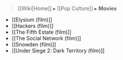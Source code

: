 > [[Wiki|Home]] ▸ [[Pop Culture]] ▸ **Movies**

* [[Elysium (film)]]
* [[Hackers (film)]]
* [[The Fifth Estate (film)]]
* [[The Social Network (film)]]
* [[Snowden (film)]]
* [[Under Siege 2: Dark Territory (film)]]